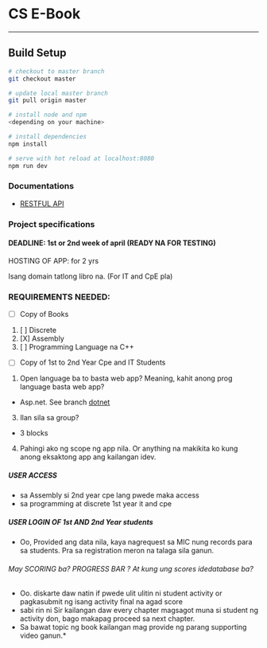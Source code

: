 # CS E-Book 

---

## Build Setup

``` bash
# checkout to master branch
git checkout master

# update local master branch
git pull origin master 

# install node and npm
<depending on your machine>

# install dependencies
npm install

# serve with hot reload at localhost:8080
npm run dev

```

### Documentations
* [RESTFUL API](https://docs.microsoft.com/en-us/aspnet/core/tutorials/first-web-api?view=aspnetcore-3.1&tabs=visual-studio)

### Project specifications
#### DEADLINE: 1st or 2nd week of april (READY NA FOR TESTING)
HOSTING OF APP: for 2 yrs

Isang domain tatlong libro na. (For IT and CpE pla)

### REQUIREMENTS NEEDED:
* [ ] Copy of Books
1. [ ] Discrete
2. [X]  Assembly
3. [ ] Programming Language na C++
* [ ] Copy of 1st to 2nd Year Cpe and IT Students

1. Open language ba to basta web app? Meaning, kahit anong prog language basta web app?	 
- Asp.net. See branch [dotnet](https://github.com/pereav/cs-e-book/tree/dotnet)
3. Ilan sila sa group?
- 3 blocks
4. Pahingi ako ng scope ng app nila. Or anything na makikita ko kung anong eksaktong app ang kailangan idev. 

##### USER ACCESS
* sa Assembly si 2nd year cpe lang pwede maka access
* sa programming at discrete 1st year it and cpe

##### USER LOGIN OF 1st AND 2nd Year students
- Oo, Provided ang data nila, kaya nagrequest sa MIC nung records para  sa students. Pra sa registration meron na talaga sila ganun.

###### May SCORING ba? PROGRESS BAR ? At kung ung scores idedatabase ba?
- Oo. diskarte daw natin if pwede ulit ulitin ni student activity or pagkasubmit ng isang activity final na agad score
- sabi rin ni Sir kailangan daw every chapter magsagot muna si student ng activity don, bago makapag proceed sa next chapter.
- Sa bawat topic ng book kailangan mag provide ng parang supporting video ganun.*

